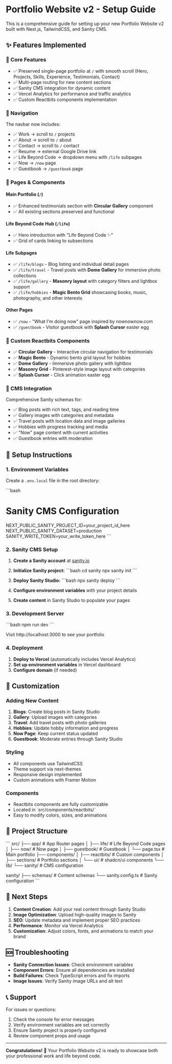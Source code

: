 # Portfolio Website v2 - Setup Guide

This is a comprehensive guide for setting up your new Portfolio Website v2 built with Next.js, TailwindCSS, and Sanity CMS.

## ✨ Features Implemented

### 🔹 Core Features

- ✅ Preserved single-page portfolio at `/` with smooth scroll (Hero, Projects, Skills, Experience, Testimonials, Contact)
- ✅ Multi-page routing for new content sections
- ✅ Sanity CMS integration for dynamic content
- ✅ Vercel Analytics for performance and traffic analytics
- ✅ Custom Reactbits components implementation

### 🔹 Navigation

The navbar now includes:

- ✅ Work → scroll to `/` projects
- ✅ About → scroll to `/` about
- ✅ Contact → scroll to `/` contact
- ✅ Resume → external Google Drive link
- ✅ Life Beyond Code → dropdown menu with `/life` subpages
- ✅ Now → `/now` page
- ✅ Guestbook → `/guestbook` page

### 🔹 Pages & Components

#### Main Portfolio (`/`)

- ✅ Enhanced testimonials section with **Circular Gallery** component
- ✅ All existing sections preserved and functional

#### Life Beyond Code Hub (`/life`)

- ✅ Hero introduction with "Life Beyond Code ✨"
- ✅ Grid of cards linking to subsections

#### Life Subpages

- ✅ `/life/blogs` - Blog listing and individual detail pages
- ✅ `/life/travel` - Travel posts with **Dome Gallery** for immersive photo collections
- ✅ `/life/gallery` - **Masonry layout** with category filters and lightbox support
- ✅ `/life/hobbies` - **Magic Bento Grid** showcasing books, music, photography, and other interests

#### Other Pages

- ✅ `/now` - "What I'm doing now" page inspired by nownownow.com
- ✅ `/guestbook` - Visitor guestbook with **Splash Cursor** easter egg

### 🔹 Custom Reactbits Components

- ✅ **Circular Gallery** - Interactive circular navigation for testimonials
- ✅ **Magic Bento** - Dynamic bento grid layout for hobbies
- ✅ **Dome Gallery** - Immersive photo gallery with lightbox
- ✅ **Masonry Grid** - Pinterest-style image layout with categories
- ✅ **Splash Cursor** - Click animation easter egg

### 🔹 CMS Integration

Comprehensive Sanity schemas for:

- ✅ Blog posts with rich text, tags, and reading time
- ✅ Gallery images with categories and metadata
- ✅ Travel posts with location data and image galleries
- ✅ Hobbies with progress tracking and media
- ✅ "Now" page content with current activities
- ✅ Guestbook entries with moderation

## 🚀 Setup Instructions

### 1. Environment Variables

Create a `.env.local` file in the root directory:

\`\`\`bash

# Sanity CMS Configuration

NEXT_PUBLIC_SANITY_PROJECT_ID=your_project_id_here
NEXT_PUBLIC_SANITY_DATASET=production
SANITY_WRITE_TOKEN=your_write_token_here
\`\`\`

### 2. Sanity CMS Setup

1. **Create a Sanity account** at [sanity.io](https://sanity.io)

2. **Initialize Sanity project:**
   \`\`\`bash
   cd sanity
   npx sanity init
   \`\`\`

3. **Deploy Sanity Studio:**
   \`\`\`bash
   npx sanity deploy
   \`\`\`

4. **Configure environment variables** with your project details

5. **Create content** in Sanity Studio to populate your pages

### 3. Development Server

\`\`\`bash
npm run dev
\`\`\`

Visit http://localhost:3000 to see your portfolio

### 4. Deployment

1. **Deploy to Vercel** (automatically includes Vercel Analytics)
2. **Set up environment variables** in Vercel dashboard
3. **Configure domain** (if needed)

## 🔧 Customization

### Adding New Content

1. **Blogs**: Create blog posts in Sanity Studio
2. **Gallery**: Upload images with categories
3. **Travel**: Add travel posts with photo galleries
4. **Hobbies**: Update hobby information and progress
5. **Now Page**: Keep current status updated
6. **Guestbook**: Moderate entries through Sanity Studio

### Styling

- All components use TailwindCSS
- Theme support via next-themes
- Responsive design implemented
- Custom animations with Framer Motion

### Components

- Reactbits components are fully customizable
- Located in \`src/components/reactbits/\`
- Easy to modify colors, sizes, and animations

## 📁 Project Structure

\`\`\`
src/
├── app/ # App Router pages
│ ├── life/ # Life Beyond Code pages
│ ├── now/ # Now page
│ ├── guestbook/ # Guestbook
│ └── page.tsx # Main portfolio
├── components/
│ ├── reactbits/ # Custom components
│ ├── sections/ # Portfolio sections
│ └── ui/ # shadcn/ui components
└── lib/
└── sanity/ # CMS configuration

sanity/
├── schemas/ # Content schemas
└── sanity.config.ts # Sanity configuration
\`\`\`

## 🌟 Next Steps

1. **Content Creation**: Add your real content through Sanity Studio
2. **Image Optimization**: Upload high-quality images to Sanity
3. **SEO**: Update metadata and implement proper SEO practices
4. **Performance**: Monitor via Vercel Analytics
5. **Customization**: Adjust colors, fonts, and animations to match your brand

## 🆘 Troubleshooting

- **Sanity Connection Issues**: Check environment variables
- **Component Errors**: Ensure all dependencies are installed
- **Build Failures**: Check TypeScript errors and fix imports
- **Image Issues**: Verify Sanity image URLs and alt text

## 📞 Support

For issues or questions:

1. Check the console for error messages
2. Verify environment variables are set correctly
3. Ensure Sanity project is properly configured
4. Review component props and usage

---

**Congratulations!** 🎉 Your Portfolio Website v2 is ready to showcase both your professional work and life beyond code.
